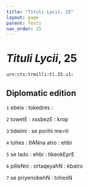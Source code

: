 ```yaml
---
title: "Tituli Lycii, 25"
layout: page
parent: Texts
nav_order: 25
---
```




# *Tituli Lycii*, 25




`urn:cts:trmilli:tl.25.v1:`

## Diplomatic edition
`1` ebeis : tokedres : 

`2` towetE : xssbezE : krop

`3` tideimi : se porihi me=ti

`4` tohes : tlANna atro : ehbi

`5` se lado : ehbi : tikeokEprE

`6` pilleNni : ortaqeyahN : kbatro

`7` se priyenobehN : tohesN